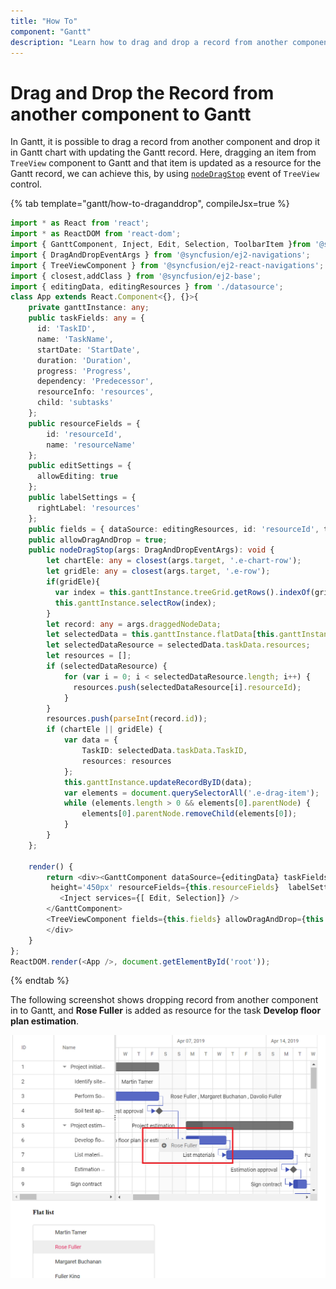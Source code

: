 ```yaml
---
title: "How To"
component: "Gantt"
description: "Learn how to drag and drop a record from another component to Gantt with updating the record."
---
```


# Drag and Drop the Record from another component to Gantt

In Gantt, it is possible to drag a record from another component and drop it in Gantt chart with updating the Gantt record. Here, dragging an item from `TreeView` component to Gantt and that item is updated as a resource for the Gantt record, we can achieve this, by using [`nodeDragStop`](../../api/treeview/#nodedragstop) event of `TreeView` control.

{% tab template="gantt/how-to-draganddrop", compileJsx=true %}

```typescript
import * as React from 'react';
import * as ReactDOM from 'react-dom';
import { GanttComponent, Inject, Edit, Selection, ToolbarItem }from '@syncfusion/ej2-react-gantt';
import { DragAndDropEventArgs } from '@syncfusion/ej2-navigations';
import { TreeViewComponent } from '@syncfusion/ej2-react-navigations';
import { closest,addClass } from '@syncfusion/ej2-base';
import { editingData, editingResources } from './datasource';
class App extends React.Component<{}, {}>{
    private ganttInstance: any;
    public taskFields: any = {
      id: 'TaskID',
      name: 'TaskName',
      startDate: 'StartDate',
      duration: 'Duration',
      progress: 'Progress',
      dependency: 'Predecessor',
      resourceInfo: 'resources',
      child: 'subtasks'
    };
    public resourceFields = {
        id: 'resourceId',
        name: 'resourceName'
    };
    public editSettings = {
      allowEditing: true
    };
    public labelSettings = {
      rightLabel: 'resources'
    };
    public fields = { dataSource: editingResources, id: 'resourceId', text: 'resourceName' };
    public allowDragAndDrop = true;
    public nodeDragStop(args: DragAndDropEventArgs): void {
        let chartEle: any = closest(args.target, '.e-chart-row');
        let gridEle: any = closest(args.target, '.e-row');
        if(gridEle){
          var index = this.ganttInstance.treeGrid.getRows().indexOf(gridEle);
          this.ganttInstance.selectRow(index);
        }
        let record: any = args.draggedNodeData;
        let selectedData = this.ganttInstance.flatData[this.ganttInstance.selectedRowIndex];
        let selectedDataResource = selectedData.taskData.resources;
        let resources = [];
        if (selectedDataResource) {
            for (var i = 0; i < selectedDataResource.length; i++) {
              resources.push(selectedDataResource[i].resourceId);
            }
        }
        resources.push(parseInt(record.id));
        if (chartEle || gridEle) {
            var data = {
                TaskID: selectedData.taskData.TaskID,
                resources: resources
            };
            this.ganttInstance.updateRecordByID(data);
            var elements = document.querySelectorAll('.e-drag-item');
            while (elements.length > 0 && elements[0].parentNode) {
                elements[0].parentNode.removeChild(elements[0]);
            }
        }
    };
  
    render() {
        return <div><GanttComponent dataSource={editingData} taskFields={this.taskFields} resources={editingResources} editSettings={this.editSettings}
         height='450px' resourceFields={this.resourceFields}  labelSettings={this.labelSettings} ref={gantt => this.ganttInstance = gantt}>
           <Inject services={[ Edit, Selection]} />
        </GanttComponent>
        <TreeViewComponent fields={this.fields} allowDragAndDrop={this.allowDragAndDrop} nodeDragStop={this.nodeDragStop.bind(this)}/>);
        </div>
    }
};
ReactDOM.render(<App />, document.getElementById('root'));
```

{% endtab %}

The following screenshot shows dropping record from another component in to Gantt, and **Rose Fuller** is added as resource for the task **Develop floor plan estimation**.

![Dropping Record](../images/dropping.png)